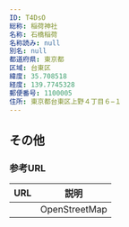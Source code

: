 ```yaml
---
ID: T4DsO
総称: 稲荷神社
名称: 石橋稲荷
名称読み: null
別名: null
都道府県: 東京都
区域: 台東区
緯度: 35.708518
経度: 139.7745328
郵便番号: 1100005
住所: 東京都台東区上野４丁目６−１
---
```


## その他

### 参考URL

| URL | 説明          |
| --- | ------------- |
|     | OpenStreetMap |
